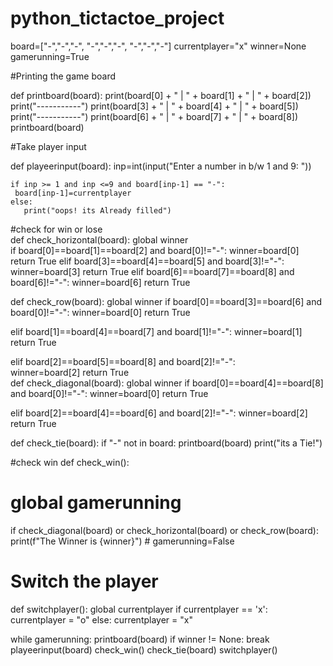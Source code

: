 # python_tictactoe_project

board=["-","-","-",
       "-","-","-",
       "-","-","-"]
currentplayer="x"
winner=None
gamerunning=True

#Printing the game board

def printboard(board):
    print(board[0] + " | " + board[1] + " | " + board[2])
    print("-----------")
    print(board[3] + " | " + board[4] + " | " + board[5])
    print("-----------")
    print(board[6] + " | " + board[7] + " | " + board[8])
printboard(board)


#Take player input

def playeerinput(board):
    inp=int(input("Enter a number in b/w 1 and 9: "))

    if inp >= 1 and inp <=9 and board[inp-1] == "-":
     board[inp-1]=currentplayer
    else:
       print("oops! its Already filled") 

#check for win or lose       
def check_horizontal(board):
   global winner    
   if board[0]==board[1]==board[2] and board[0]!="-":
    winner=board[0] 
    return True
   elif board[3]==board[4]==board[5] and board[3]!="-":
     winner=board[3]
     return True
   elif board[6]==board[7]==board[8] and board[6]!="-":
      winner=board[6]
      return True
   
def check_row(board):
   global winner
   if  board[0]==board[3]==board[6] and board[0]!="-":
        winner=board[0] 
        return True
      
   elif  board[1]==board[4]==board[7] and board[1]!="-":
         winner=board[1] 
         return True

   elif  board[2]==board[5]==board[8] and board[2]!="-":    
          winner=board[2] 
          return True  
def check_diagonal(board):
   global winner
   if board[0]==board[4]==board[8] and board[0]!="-":
        winner=board[0] 
        return True
      
   elif board[2]==board[4]==board[6] and board[2]!="-":
         winner=board[2] 
         return True

def check_tie(board):
    if "-" not in board:
        printboard(board)
        print("its a Tie!")

#check win
def check_win():
#   global gamerunning
  if check_diagonal(board) or check_horizontal(board) or check_row(board):
      print(f"The Winner is {winner}") 
    #   gamerunning=False    

# Switch the player  

def switchplayer():
    global currentplayer
    if currentplayer == 'x':
       currentplayer = "o" 
    else:
        currentplayer = "x"  
        

while gamerunning:
   printboard(board)
   if winner != None:
        break
   playeerinput(board)
   check_win()
   check_tie(board)
   switchplayer()


